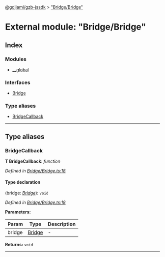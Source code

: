 [@gdjiami/gzb-jssdk](../README.md) > ["Bridge/Bridge"](../modules/_bridge_bridge_.md)



# External module: "Bridge/Bridge"

## Index

### Modules

* [__global](_bridge_bridge_.__global.md)


### Interfaces

* [Bridge](../interfaces/_bridge_bridge_.bridge.md)


### Type aliases

* [BridgeCallback](_bridge_bridge_.md#bridgecallback)



---
## Type aliases
<a id="bridgecallback"></a>

###  BridgeCallback

**Τ BridgeCallback**:  *function* 

*Defined in [Bridge/Bridge.ts:18](https://github.com/GDJiaMi/gzb-jssdk/blob/38ff667/src/Bridge/Bridge.ts#L18)*


#### Type declaration
(bridge: *[Bridge](../interfaces/_bridge_bridge_.bridge.md)*): `void`


*Defined in [Bridge/Bridge.ts:18](https://github.com/GDJiaMi/gzb-jssdk/blob/38ff667/src/Bridge/Bridge.ts#L18)*



**Parameters:**

| Param | Type | Description |
| ------ | ------ | ------ |
| bridge | [Bridge](../interfaces/_bridge_bridge_.bridge.md)   |  - |





**Returns:** `void`






___


